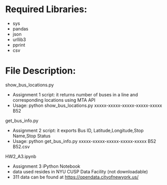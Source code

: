 # Required Libraries:
- sys
- pandas
- json
- urllib3
- pprint
- csv

# File Description:
show_bus_locations.py
- Assignment 1 script: it returns number of buses in a line and corresponding locations using MTA API
- Usage: python show_bus_locations.py xxxxx-xxxxx-xxxxx-xxxxx-xxxxx B52

get_bus_info.py
- Assignment 2 script: it exports Bus ID, Latitude,Longitude,Stop Name,Stop Status
- Usage: python get_bus_info.py xxxxx-xxxxx-xxxxx-xxxxx-xxxxx B52 B52.csv

HW2_A3.ipynb
- Assignment 3 iPython Notebook
- data used resides in NYU CUSP Data Facility (not downloadable)
- 311 data can be found at https://opendata.cityofnewyork.us/ 
